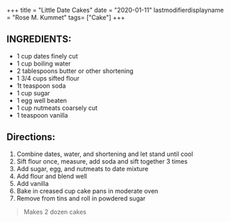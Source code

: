 +++
title = "Little Date Cakes"
date = "2020-01-11"
lastmodifierdisplayname = "Rose M. Kummet"
tags= ["Cake"]
+++

## INGREDIENTS:

* 1 cup dates finely cut
* 1 cup boiling water
* 2 tablespoons butter or other shortening
* 1 3/4 cups sifted flour
* 1t teaspoon soda
* 1 cup sugar
* 1 egg well beaten
* 1 cup nutmeats coarsely cut
* 1 teaspoon vanilla

## Directions:

1. Combine dates, water, and shortening and let stand until cool
2. Sift flour once, measure, add soda and sift together 3 times
3. Add sugar, egg, and nutmeats to date mixture
4. Add flour and blend well
5. Add vanilla
6. Bake in creased cup cake pans in moderate oven
7. Remove from tins and roll in powdered sugar

> Makes 2 dozen cakes